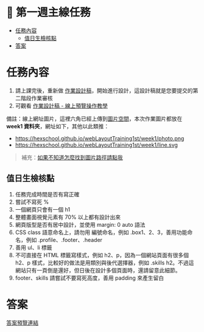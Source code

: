 # 🏅 第一週主線任務

- [任務內容](#任務內容)
    - [值日生檢核點](#值日生檢核點)
- [答案](#答案)

# 任務內容

1. 請上課完後，重新做 [作業設計稿](https://xd.adobe.com/view/849bc67b-1431-4550-5c35-97e1e595632b-f2aa/)，開始進行設計，這設計稿就是您要提交的第二階段作業審核
2. 可觀看 [作業設計稿 - 線上預覽操作教學](https://hackmd.io/J7ajdobzTlyideAARTLz5Q?view)

備註：線上網址圖片，這裡六角已經上傳到[圖片空間](https://github.com/hexschool/webLayoutTraining1st)，本次作業圖片都放在 **week1 資料夾**，網址如下，其他以此類推：
* https://hexschool.github.io/webLayoutTraining1st/week1/photo.png 
* https://hexschool.github.io/webLayoutTraining1st/week1/line.svg

> 補充：[如果不知道怎麼找到圖片路徑請點我](https://i.imgur.com/O7nQcFm.gif)

## 值日生檢核點

1. 任務完成時間是否有寫正確
2. 嘗試不寫死 %
3. 一個網頁只會有一個 h1
4. 整體畫面視覺元素有 70% 以上都有設計出來
5. 網頁版型是否有居中設計，並使用 margin: 0 auto 語法
6. CSS class 語意命名上，請勿用  編號命名，例如 .box1、2、3，善用功能命名，例如 .profile、.footer、.header
7. 善用 ul、li 標籤
8. 不可直接在 HTML 標籤寫樣式，例如 h2、p，因為一個網站頁面有很多個 h2、p 樣式，比較好的做法是用類別與後代選擇器，例如 .skills h2。不過這網站只有一頁倒是還好，但日後在設計多個頁面時，還請留意此細節。
9. footer、skills 請嘗試不要寫死高度，善用 padding 來產生留白

# 答案

[答案預覽連結](https://iotalh.github.io/HexSchoolTasks/Week1/Main.html)